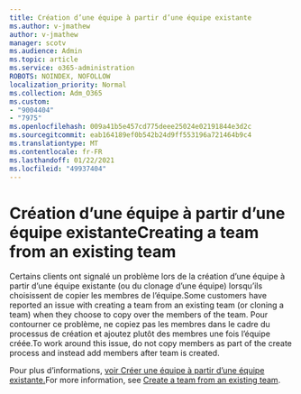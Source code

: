 ```yaml
---
title: Création d’une équipe à partir d’une équipe existante
ms.author: v-jmathew
author: v-jmathew
manager: scotv
ms.audience: Admin
ms.topic: article
ms.service: o365-administration
ROBOTS: NOINDEX, NOFOLLOW
localization_priority: Normal
ms.collection: Adm_O365
ms.custom:
- "9004404"
- "7975"
ms.openlocfilehash: 009a41b5e457cd775deee25024e02191844e3d2c
ms.sourcegitcommit: eab164189ef0b542b24d9ff553196a721464b9c4
ms.translationtype: MT
ms.contentlocale: fr-FR
ms.lasthandoff: 01/22/2021
ms.locfileid: "49937404"
---
```

# <a name="creating-a-team-from-an-existing-team"></a><span data-ttu-id="0ffc6-102">Création d’une équipe à partir d’une équipe existante</span><span class="sxs-lookup"><span data-stu-id="0ffc6-102">Creating a team from an existing team</span></span>

<span data-ttu-id="0ffc6-103">Certains clients ont signalé un problème lors de la création d’une équipe à partir d’une équipe existante (ou du clonage d’une équipe) lorsqu’ils choisissent de copier les membres de l’équipe.</span><span class="sxs-lookup"><span data-stu-id="0ffc6-103">Some customers have reported an issue with creating a team from an existing team (or cloning a team) when they choose to copy over the members of the team.</span></span> <span data-ttu-id="0ffc6-104">Pour contourner ce problème, ne copiez pas les membres dans le cadre du processus de création et ajoutez plutôt des membres une fois l’équipe créée.</span><span class="sxs-lookup"><span data-stu-id="0ffc6-104">To work around this issue, do not copy members as part of the create process and instead add members after team is created.</span></span>

<span data-ttu-id="0ffc6-105">Pour plus d’informations, [voir Créer une équipe à partir d’une équipe existante.](https://support.microsoft.com/office/create-a-team-from-an-existing-team-f41a759b-3101-4af6-93bd-6aba0e5d7635)</span><span class="sxs-lookup"><span data-stu-id="0ffc6-105">For more information, see [Create a team from an existing team](https://support.microsoft.com/office/create-a-team-from-an-existing-team-f41a759b-3101-4af6-93bd-6aba0e5d7635).</span></span>
